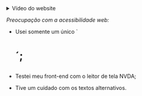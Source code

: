 

<details>
<summary>Vídeo do website</summary>


  https://github.com/MarquinCss/Landing-Page---Chucky-Series/assets/115740827/aa6001e2-8b05-457b-a04a-3fcd5c1ad234


</details>

*Preocupação com a acessibilidade web:*

- Usei somente um único  `<h1>´;

- Testei meu front-end com o leitor de tela NVDA;

- Tive um cuidado com os textos alternativos.




